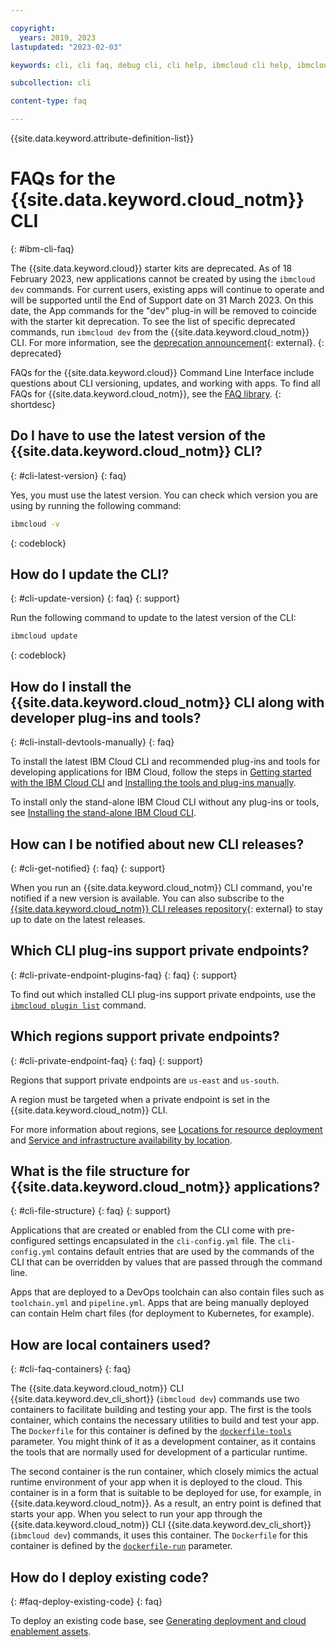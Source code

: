 ```yaml
---

copyright:
  years: 2019, 2023
lastupdated: "2023-02-03"

keywords: cli, cli faq, debug cli, cli help, ibmcloud cli help, ibmcloud help, cli private endpoints

subcollection: cli

content-type: faq

---
```


{{site.data.keyword.attribute-definition-list}}

# FAQs for the {{site.data.keyword.cloud_notm}} CLI
{: #ibm-cli-faq}

The {{site.data.keyword.cloud}} starter kits are deprecated. As of 18 February 2023, new applications cannot be created by using the `ibmcloud dev` commands. For current users, existing apps will continue to operate and will be supported until the End of Support date on 31 March 2023. On this date, the App commands for the "dev" plug-in will be removed to coincide with the starter kit deprecation. To see the list of specific deprecated commands, run `ibmcloud dev` from the {{site.data.keyword.cloud_notm}} CLI. For more information, see the [deprecation announcement](https://www.ibm.com/cloud/blog/announcements/deprecation-of-ibm-cloud-starter-kits){: external}.
{: deprecated}

FAQs for the {{site.data.keyword.cloud}} Command Line Interface include questions about CLI versioning, updates, and working with apps. To find all FAQs for {{site.data.keyword.cloud_notm}}, see the [FAQ library](/docs/faqs).
{: shortdesc}

## Do I have to use the latest version of the {{site.data.keyword.cloud_notm}} CLI?
{: #cli-latest-version}
{: faq}

Yes, you must use the latest version. You can check which version you are using by running the following command:

```bash
ibmcloud -v
```
{: codeblock}

## How do I update the CLI?
{: #cli-update-version}
{: faq}
{: support}

Run the following command to update to the latest version of the CLI:

```bash
ibmcloud update
```
{: codeblock}

## How do I install the {{site.data.keyword.cloud_notm}} CLI along with developer plug-ins and tools?
{: #cli-install-devtools-manually}
{: faq}

To install the latest IBM Cloud CLI and recommended plug-ins and tools for developing applications for IBM Cloud, follow the steps in [Getting started with the IBM Cloud CLI](/docs/cli?topic=cli-getting-started) and [Installing the tools and plug-ins manually](/docs/cli?topic=cli-install-devtools-manually).

To install only the stand-alone IBM Cloud CLI without any plug-ins or tools, see [Installing the stand-alone IBM Cloud CLI](/docs/cli?topic=cli-install-ibmcloud-cli).

## How can I be notified about new CLI releases?
{: #cli-get-notified}
{: faq}
{: support}

When you run an {{site.data.keyword.cloud_notm}} CLI command, you're notified if a new version is available. You can also subscribe to the [{{site.data.keyword.cloud_notm}} CLI releases repository](https://github.com/IBM-Cloud/ibm-cloud-cli-release/releases/){: external} to stay up to date on the latest releases.

## Which CLI plug-ins support private endpoints?
{: #cli-private-endpoint-plugins-faq}
{: faq}
{: support}

To find out which installed CLI plug-ins support private endpoints, use the [`ibmcloud plugin list`](/docs/cli?topic=cli-ibmcloud_commands_settings#ibmcloud_plugin_list) command.

## Which regions support private endpoints?
{: #cli-private-endpoint-faq}
{: faq}
{: support}

Regions that support private endpoints are `us-east` and `us-south`.

A region must be targeted when a private endpoint is set in the {{site.data.keyword.cloud_notm}} CLI.

For more information about regions, see [Locations for resource deployment](/docs/overview?topic=overview-locations) and [Service and infrastructure availability by location](/docs/overview?topic=overview-services_region).

## What is the file structure for {{site.data.keyword.cloud_notm}} applications?
{: #cli-file-structure}
{: faq}
{: support}

Applications that are created or enabled from the CLI come with pre-configured settings encapsulated in the `cli-config.yml` file. The `cli-config.yml` contains default entries that are used by the commands of the CLI that can be overridden by values that are passed through the command line.

Apps that are deployed to a DevOps toolchain can also contain files such as `toolchain.yml` and `pipeline.yml`. Apps that are being manually deployed can contain Helm chart files (for deployment to Kubernetes, for example).

## How are local containers used?
{: #cli-faq-containers}
{: faq}

The {{site.data.keyword.cloud_notm}} CLI {{site.data.keyword.dev_cli_short}} (`ibmcloud dev`) commands use two containers to facilitate building and testing your app. The first is the tools container, which contains the necessary utilities to build and test your app. The `Dockerfile` for this container is defined by the [`dockerfile-tools`](/docs/cli?topic=cli-idt-cli#build-dockerfile-tools) parameter. You might think of it as a development container, as it contains the tools that are normally used for development of a particular runtime.

The second container is the run container, which closely mimics the actual runtime environment of your app when it is deployed to the cloud. This container is in a form that is suitable to be deployed for use, for example, in {{site.data.keyword.cloud_notm}}. As a result, an entry point is defined that starts your app. When you select to run your app through the {{site.data.keyword.cloud_notm}} CLI {{site.data.keyword.dev_cli_short}} (`ibmcloud dev`) commands, it uses this container. The `Dockerfile` for this container is defined by the [`dockerfile-run`](/docs/cli?topic=cli-idt-cli#run) parameter.

## How do I deploy existing code?
{: #faq-deploy-existing-code}
{: faq}

To deploy an existing code base, see [Generating deployment and cloud enablement assets](/docs/apps?topic=apps-create-deploy-app-cli#byoc-cli).
